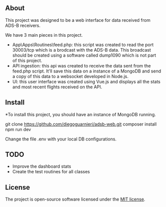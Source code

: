 ## About

This project was designed to be a web interface for data received from ADS-B receivers.

We have 3 main pieces in this project. 

- App\Apps\Routines\feed.php: this script was created to read the port 30003/tcp which is a brodcast with the ADS-B data. This broadcast should be created using a software called dump1090 which is not part of this project.
- API ingestion: this api was created to receive the data sent from the feed.php script. It'll save this data on a instance of a MongoDB and send a copy of this data to a websocket developed in Node.js.
- UI: this user interface was created using Vue.js and displays all the stats and most recent flights received on the API.

## Install

*To install this project, you should have an instance of MongoDB running.

git clone https://github.com/diegoguarnieri/adsb-web.git
composer install
npm run dev

Change the file .env with your local DB configurations.

## TODO

- Improve the dashboard stats
- Create the test routines for all classes

## License

The project is open-source software licensed under the [MIT license](https://opensource.org/licenses/MIT).
